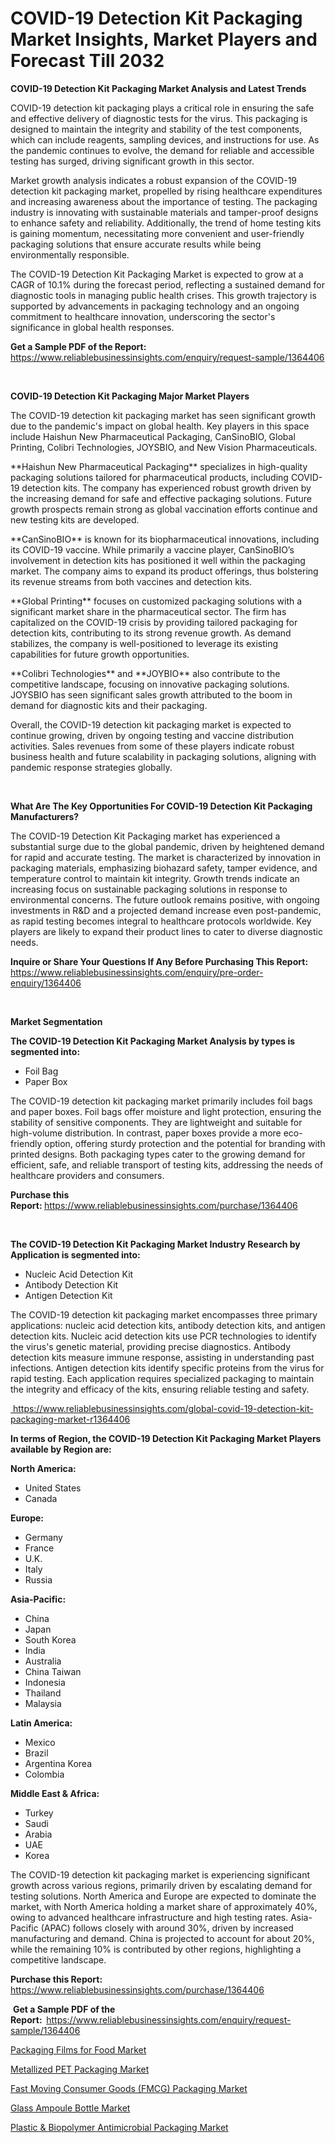 <p><h1>COVID-19 Detection Kit Packaging Market Insights, Market Players and Forecast Till 2032</h1></p><p><strong>COVID-19 Detection Kit Packaging Market Analysis and Latest Trends</strong></p>
<p><p>COVID-19 detection kit packaging plays a critical role in ensuring the safe and effective delivery of diagnostic tests for the virus. This packaging is designed to maintain the integrity and stability of the test components, which can include reagents, sampling devices, and instructions for use. As the pandemic continues to evolve, the demand for reliable and accessible testing has surged, driving significant growth in this sector.</p><p>Market growth analysis indicates a robust expansion of the COVID-19 detection kit packaging market, propelled by rising healthcare expenditures and increasing awareness about the importance of testing. The packaging industry is innovating with sustainable materials and tamper-proof designs to enhance safety and reliability. Additionally, the trend of home testing kits is gaining momentum, necessitating more convenient and user-friendly packaging solutions that ensure accurate results while being environmentally responsible.</p><p>The COVID-19 Detection Kit Packaging Market is expected to grow at a CAGR of 10.1% during the forecast period, reflecting a sustained demand for diagnostic tools in managing public health crises. This growth trajectory is supported by advancements in packaging technology and an ongoing commitment to healthcare innovation, underscoring the sector's significance in global health responses.</p></p>
<p><strong>Get a Sample PDF of the Report:&nbsp;</strong> <a href="https://www.reliablebusinessinsights.com/enquiry/request-sample/1364406?utm_campaign=63&utm_medium=2&utm_source=Github&utm_content=ia&utm_term=08032025&utm_id=covid-19-detection-kit-packaging">https://www.reliablebusinessinsights.com/enquiry/request-sample/1364406</a></p>
<p>&nbsp;</p>
<p><strong>COVID-19 Detection Kit Packaging Major Market Players</strong></p>
<p><p>The COVID-19 detection kit packaging market has seen significant growth due to the pandemic's impact on global health. Key players in this space include Haishun New Pharmaceutical Packaging, CanSinoBIO, Global Printing, Colibri Technologies, JOYSBIO, and New Vision Pharmaceuticals.</p><p>**Haishun New Pharmaceutical Packaging** specializes in high-quality packaging solutions tailored for pharmaceutical products, including COVID-19 detection kits. The company has experienced robust growth driven by the increasing demand for safe and effective packaging solutions. Future growth prospects remain strong as global vaccination efforts continue and new testing kits are developed.</p><p>**CanSinoBIO** is known for its biopharmaceutical innovations, including its COVID-19 vaccine. While primarily a vaccine player, CanSinoBIO’s involvement in detection kits has positioned it well within the packaging market. The company aims to expand its product offerings, thus bolstering its revenue streams from both vaccines and detection kits.</p><p>**Global Printing** focuses on customized packaging solutions with a significant market share in the pharmaceutical sector. The firm has capitalized on the COVID-19 crisis by providing tailored packaging for detection kits, contributing to its strong revenue growth. As demand stabilizes, the company is well-positioned to leverage its existing capabilities for future growth opportunities.</p><p>**Colibri Technologies** and **JOYBIO** also contribute to the competitive landscape, focusing on innovative packaging solutions. JOYSBIO has seen significant sales growth attributed to the boom in demand for diagnostic kits and their packaging. </p><p>Overall, the COVID-19 detection kit packaging market is expected to continue growing, driven by ongoing testing and vaccine distribution activities. Sales revenues from some of these players indicate robust business health and future scalability in packaging solutions, aligning with pandemic response strategies globally.</p></p>
<p>&nbsp;</p>
<p><strong>What Are The Key Opportunities For COVID-19 Detection Kit Packaging Manufacturers?</strong></p>
<p><p>The COVID-19 Detection Kit Packaging market has experienced a substantial surge due to the global pandemic, driven by heightened demand for rapid and accurate testing. The market is characterized by innovation in packaging materials, emphasizing biohazard safety, tamper evidence, and temperature control to maintain kit integrity. Growth trends indicate an increasing focus on sustainable packaging solutions in response to environmental concerns. The future outlook remains positive, with ongoing investments in R&D and a projected demand increase even post-pandemic, as rapid testing becomes integral to healthcare protocols worldwide. Key players are likely to expand their product lines to cater to diverse diagnostic needs.</p></p>
<p><strong>Inquire or Share Your Questions If Any Before Purchasing This Report:</strong> <a href="https://www.reliablebusinessinsights.com/enquiry/pre-order-enquiry/1364406?utm_campaign=63&utm_medium=2&utm_source=Github&utm_content=ia&utm_term=08032025&utm_id=covid-19-detection-kit-packaging">https://www.reliablebusinessinsights.com/enquiry/pre-order-enquiry/1364406</a></p>
<p>&nbsp;</p>
<p><strong>Market Segmentation</strong></p>
<p><strong>The COVID-19 Detection Kit Packaging Market Analysis by types is segmented into:</strong></p>
<p><ul><li>Foil Bag</li><li>Paper Box</li></ul></p>
<p><p>The COVID-19 detection kit packaging market primarily includes foil bags and paper boxes. Foil bags offer moisture and light protection, ensuring the stability of sensitive components. They are lightweight and suitable for high-volume distribution. In contrast, paper boxes provide a more eco-friendly option, offering sturdy protection and the potential for branding with printed designs. Both packaging types cater to the growing demand for efficient, safe, and reliable transport of testing kits, addressing the needs of healthcare providers and consumers.</p></p>
<p><strong>Purchase this Report:&nbsp;</strong><a href="https://www.reliablebusinessinsights.com/purchase/1364406?utm_campaign=63&utm_medium=2&utm_source=Github&utm_content=ia&utm_term=08032025&utm_id=covid-19-detection-kit-packaging">https://www.reliablebusinessinsights.com/purchase/1364406</a></p>
<p>&nbsp;</p>
<p><strong>The COVID-19 Detection Kit Packaging Market Industry Research by Application is segmented into:</strong></p>
<p><ul><li>Nucleic Acid Detection Kit</li><li>Antibody Detection Kit</li><li>Antigen Detection Kit</li></ul></p>
<p><p>The COVID-19 detection kit packaging market encompasses three primary applications: nucleic acid detection kits, antibody detection kits, and antigen detection kits. Nucleic acid detection kits use PCR technologies to identify the virus's genetic material, providing precise diagnostics. Antibody detection kits measure immune response, assisting in understanding past infections. Antigen detection kits identify specific proteins from the virus for rapid testing. Each application requires specialized packaging to maintain the integrity and efficacy of the kits, ensuring reliable testing and safety.</p></p>
<p><a href="https://www.reliablebusinessinsights.com/global-covid-19-detection-kit-packaging-market-r1364406?utm_campaign=63&utm_medium=2&utm_source=Github&utm_content=ia&utm_term=08032025&utm_id=covid-19-detection-kit-packaging">&nbsp;https://www.reliablebusinessinsights.com/global-covid-19-detection-kit-packaging-market-r1364406</a></p>
<p><strong>In terms of Region, the COVID-19 Detection Kit Packaging Market Players available by Region are:</strong></p>
<p>
    <p> <strong> North America: </strong>
        <ul>
            <li>United States</li>
            <li>Canada</li>
        </ul>
        </p> 
    <p> <strong> Europe: </strong>
        <ul>
            <li>Germany</li>
            <li>France</li>
            <li>U.K.</li>
            <li>Italy</li>
            <li>Russia</li>
        </ul>
        </p> 
    <p> <strong> Asia-Pacific: </strong>
        <ul>
            <li>China</li>
            <li>Japan</li>
            <li>South Korea</li>
            <li>India</li>
            <li>Australia</li>
            <li>China Taiwan</li>
            <li>Indonesia</li>
            <li>Thailand</li>
            <li>Malaysia</li>
        </ul>
        </p> 
    <p> <strong> Latin America: </strong>
        <ul>
            <li>Mexico</li>
            <li>Brazil</li>
            <li>Argentina Korea</li>
            <li>Colombia</li>
        </ul>
        </p> 
    <p> <strong> Middle East & Africa: </strong>
        <ul>
            <li>Turkey</li>
            <li>Saudi</li>
            <li>Arabia</li>
            <li>UAE</li>
            <li>Korea</li>
        </ul>
    </p>
    </p>
<p><p>The COVID-19 detection kit packaging market is experiencing significant growth across various regions, primarily driven by escalating demand for testing solutions. North America and Europe are expected to dominate the market, with North America holding a market share of approximately 40%, owing to advanced healthcare infrastructure and high testing rates. Asia-Pacific (APAC) follows closely with around 30%, driven by increased manufacturing and demand. China is projected to account for about 20%, while the remaining 10% is contributed by other regions, highlighting a competitive landscape.</p></p>
<p><strong>Purchase this Report: </strong><a href="https://www.reliablebusinessinsights.com/purchase/1364406?utm_campaign=63&utm_medium=2&utm_source=Github&utm_content=ia&utm_term=08032025&utm_id=covid-19-detection-kit-packaging">https://www.reliablebusinessinsights.com/purchase/1364406</a></p>
<p>&nbsp;<strong>Get a Sample PDF of the Report:&nbsp;&nbsp;</strong><a href="https://www.reliablebusinessinsights.com/enquiry/request-sample/1364406?utm_campaign=63&utm_medium=2&utm_source=Github&utm_content=ia&utm_term=08032025&utm_id=covid-19-detection-kit-packaging">https://www.reliablebusinessinsights.com/enquiry/request-sample/1364406</a></p>
<p><strong></strong></p>
<p><p><a href="https://github.com/rubiogruis0p/Market-Research-Report-List-1/blob/main/packaging-films-for-food-market.md?utm_campaign=63&utm_medium=2&utm_source=Github&utm_content=ia&utm_term=08032025&utm_id=covid-19-detection-kit-packaging">Packaging Films for Food Market</a></p><p><a href="https://github.com/steegwajma22/Market-Research-Report-List-1/blob/main/metallized-pet-packaging-market.md?utm_campaign=63&utm_medium=2&utm_source=Github&utm_content=ia&utm_term=08032025&utm_id=covid-19-detection-kit-packaging">Metallized PET Packaging Market</a></p><p><a href="https://github.com/kaniselway4c/Market-Research-Report-List-1/blob/main/fast-moving-consumer-goods-fmcg-packaging-market.md?utm_campaign=63&utm_medium=2&utm_source=Github&utm_content=ia&utm_term=08032025&utm_id=covid-19-detection-kit-packaging">Fast Moving Consumer Goods (FMCG) Packaging Market</a></p><p><a href="https://github.com/rokiahgrendy/Market-Research-Report-List-1/blob/main/glass-ampoule-bottle-market.md?utm_campaign=63&utm_medium=2&utm_source=Github&utm_content=ia&utm_term=08032025&utm_id=covid-19-detection-kit-packaging">Glass Ampoule Bottle Market</a></p><p><a href="https://github.com/jemmysolin5k/Market-Research-Report-List-1/blob/main/plastic-biopolymer-antimicrobial-packaging-market.md?utm_campaign=63&utm_medium=2&utm_source=Github&utm_content=ia&utm_term=08032025&utm_id=covid-19-detection-kit-packaging">Plastic & Biopolymer Antimicrobial Packaging Market</a></p></p>